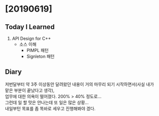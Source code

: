 # [20190619] 

## Today I Learned
1. API Design for C++
   * 소스 이해
     * PIMPL 패턴
     * Signleton 패턴

## Diary
저번달부터 약 3주 이상동안 달려왔던 내용이 거의 마무리 되기 시작하면서(사실 내가 맡은 부분이 끝났다고 생각), <br>
업무에 대한 의욕이 떨어졌다. 200% > 40% 정도로... <br>
그런데 일 할 맛은 안나는데 또 일은 많은 상황... <br>
내일부턴 목표를 좀 똑바로 세우고 진행해봐야 겠다. <br>
